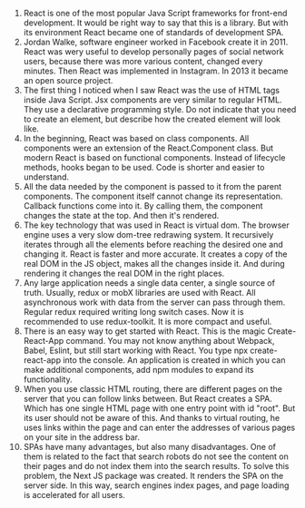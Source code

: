  1. React is one of the most popular Java Script frameworks for front-end development. It would bе right way to say that this is a library. But with its environment React became one of standards of development SPA.
 2. Jordan Walke, software engineer worked in Facebook create it in 2011. React was wery useful to develop personally pages of social network users, because there was more various content, changed every minutes. Then React was implemented in Instagram. In 2013 it became an open source project.
 3. The first thing I noticed when I saw React was the use of HTML tags inside Java Script. Jsx components are very similar to regular HTML. They use a declarative programming style. Do not indicate that you need to create an element, but describe how the created element will look like.
 4. In the beginning, React was based on class components. All components were an extension of the React.Component class. But modern React is based on functional components. Instead of lifecycle methods, hooks began to be used. Code is shorter and easier to understand.
5. All the data needed by the component is passed to it from the parent components. The component itself cannot change its representation. Callback functions come into it. By calling them, the component changes the state at the top. And then it's rendered.
6. The key technology that was used in React is virtual dom. The browser engine uses a very slow dom-tree redrawing system. It recursively iterates through all the elements before reaching the desired one and changing it. React is faster and more accurate. It creates a copy of the real DOM in the JS object, makes all the changes inside it. And during rendering it changes the real DOM in the right places.
7. Any large application needs a single data center, a single source of truth. Usually, redux or mobX libraries are used with React. All asynchronous work with data from the server can pass through them. Regular redux required writing long switch cases. Now it is recommended to use redux-toolkit. It is more compact and useful.
8. There is an easy way to get started with React. This is the magic Create-React-App command. You may not know anything about Webpack, Babel, Eslint, but still start working with React. You type npx create-react-app into the console. An application is created in which you can make additional components, add npm modules to expand its functionality.
9. When you use classic HTML routing, there are different pages on the server that you can follow links between. But React creates a SPA. Which has one single HTML page with one entry point with id "root". But its user should not be aware of this. And thanks to virtual routing, he uses links within the page and can enter the addresses of various pages on your site in the address bar.
10. SPAs have many advantages, but also many disadvantages. One of them is related to the fact that search robots do not see the content on their pages and do not index them into the search results. To solve this problem, the Next JS package was created. It renders the SPA on the server side. In this way, search engines index pages, and page loading is accelerated for all users.
